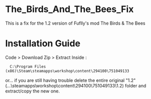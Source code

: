 # The_Birds_And_The_Bees_Fix
This is a fix for the 1.2 version of Fuflly's mod The Birds &amp; The Bees

# Installation Guide
  Code > Download Zip > Extract Inside :
  ```
    C:\Program Files (x86)\Steam\steamapps\workshop\content\294100\751049133
  ```
  or... if you are still having trouble delete the entire original "1.2" (...\steamapps\workshop\content\294100\751049133\1.2) folder and extract/copy the new one.
